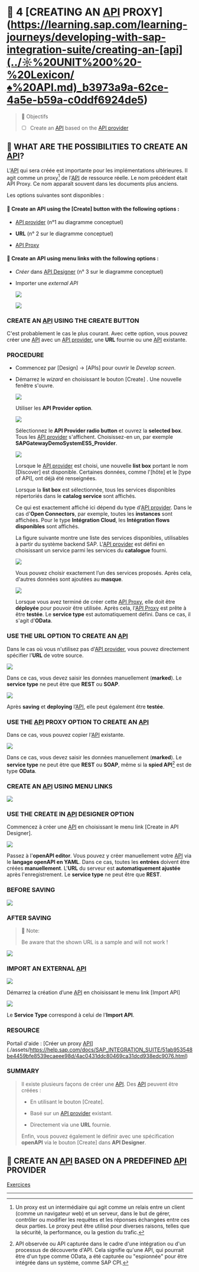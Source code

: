 # 🌸 4 [CREATING AN [API](../☼%20UNIT%200%20-%20Lexicon/♠%20API.md) PROXY](<https://learning.sap.com/learning-journeys/developing-with-sap-integration-suite/creating-an-[api](../☼%20UNIT%200%20-%20Lexicon/♠%20API.md)_b3973a9a-62ce-4a5e-b59a-c0ddf6924de5>)

> 🌺 Objectifs
>
> - [ ] Create an [API](../☼%20UNIT%200%20-%20Lexicon/♠%20API.md) based on the [API provider](../☼%20UNIT%200%20-%20Lexicon/♠%20API%20Provider.md)

## 🌸 WHAT ARE THE POSSIBILITIES TO CREATE AN [API](../☼%20UNIT%200%20-%20Lexicon/♠%20API.md)?

L'[API](../☼%20UNIT%200%20-%20Lexicon/♠%20API.md) qui sera créée est importante pour les implémentations ultérieures. Il agit comme un proxy[^1] de l'[API](../☼%20UNIT%200%20-%20Lexicon/♠%20API.md) de ressource réelle. Le nom précédent était API Proxy. Ce nom apparaît souvent dans les documents plus anciens.

Les options suivantes sont disponibles :

#### 💮 **Create an API using the [Create] button with the following options** :

- [API provider](../☼%20UNIT%200%20-%20Lexicon/♠%20API%20Provider.md) (n°1 au diagramme conceptuel)

- **URL** (n° 2 sur le diagramme conceptuel)

- [API Proxy](../☼%20UNIT%200%20-%20Lexicon/♠%20API%20Proxy.md)

#### 💮 **Create an API using menu links with the following options** :

- _Créer_ dans [API Designer](../☼%20UNIT%200%20-%20Lexicon/♠%20API%20Designer.md) (n° 3 sur le diagramme conceptuel)

- Importer une _external API_

  ![](./assets/CLD900_20_U3L4_001.png)

  ![](./assets/CLD900_20_U3L4_002.png)

### CREATE AN [API](../☼%20UNIT%200%20-%20Lexicon/♠%20API.md) USING THE CREATE BUTTON

C'est probablement le cas le plus courant. Avec cette option, vous pouvez créer une [API](../☼%20UNIT%200%20-%20Lexicon/♠%20API.md) avec un [API provider](../☼%20UNIT%200%20-%20Lexicon/♠%20API%20Provider.md), une **URL** fournie ou une [API](../☼%20UNIT%200%20-%20Lexicon/♠%20API.md) existante.

### PROCEDURE

- Commencez par [Design] → [APIs] pour ouvrir le _Develop screen_.

- Démarrez le _wizard_ en choisissant le bouton [Create] . Une nouvelle fenêtre s'ouvre.

  ![](./assets/CLD900_U3_L4_02.png)

  Utiliser les **API Provider option**.

  ![](./assets/CLD900_20_U3L4_005.png)

  Sélectionnez le **API Provider radio button** et ouvrez la **selected box**. Tous les [API provider](../☼%20UNIT%200%20-%20Lexicon/♠%20API%20Provider.md) s'affichent. Choisissez-en un, par exemple **SAPGatewayDemoSystemES5_Provider**.

  ![](./assets/CLD900_20_U3L4_006_scr.png)

  Lorsque le [API provider](../☼%20UNIT%200%20-%20Lexicon/♠%20API%20Provider.md) est choisi, une nouvelle **list box** portant le nom [Discover] est disponible. Certaines données, comme l'[hôte] et le [type of API], ont déjà été renseignées.

  Lorsque la **list box** est sélectionnée, tous les services disponibles répertoriés dans le **catalog service** sont affichés.

  Ce qui est exactement affiché ici dépend du type d'[API provider](../☼%20UNIT%200%20-%20Lexicon/♠%20API%20Provider.md). Dans le cas d'**Open Connectors**, par exemple, toutes les **instances** sont affichées. Pour le type **Intégration Cloud**, les **Intégration flows disponibles** sont affichés.

  La figure suivante montre une liste des services disponibles, utilisables à partir du système backend SAP. L'[API provider](../☼%20UNIT%200%20-%20Lexicon/♠%20API%20Provider.md) est défini en choisissant un service parmi les services du **catalogue** fourni.

  ![](./assets/CLD900_20_U3L4_007_scr.png)

  Vous pouvez choisir exactement l’un des services proposés. Après cela, d'autres données sont ajoutées au **masque**.

  ![](./assets/CLD900_20_U3L4_008_scr.png)

  Lorsque vous avez terminé de créer cette [API Proxy](../☼%20UNIT%200%20-%20Lexicon/♠%20API%20Proxy.md), elle doit être **déployée** pour pouvoir être utilisée. Après cela, l'[API Proxy](../☼%20UNIT%200%20-%20Lexicon/♠%20API%20Proxy.md) est prête à être **testée**. Le **service type** est automatiquement défini. Dans ce cas, il s'agit d'**OData**.

### USE THE URL OPTION TO CREATE AN [API](../☼%20UNIT%200%20-%20Lexicon/♠%20API.md)

Dans le cas où vous n'utilisez pas d'[API provider](../☼%20UNIT%200%20-%20Lexicon/♠%20API%20Provider.md), vous pouvez directement spécifier l'**URL** de votre source.

![](./assets/CLD900_20_U3L4_009.png)

Dans ce cas, vous devez saisir les données manuellement (**marked**). Le **service type** ne peut être que **REST** ou **SOAP**.

![](./assets/CLD900_20_U3L4_010_scr.png)

Après **saving** et **deploying** l’[API](../☼%20UNIT%200%20-%20Lexicon/♠%20API.md), elle peut également être **testée**.

### USE THE [API](../☼%20UNIT%200%20-%20Lexicon/♠%20API.md) PROXY OPTION TO CREATE AN [API](../☼%20UNIT%200%20-%20Lexicon/♠%20API.md)

Dans ce cas, vous pouvez copier l'[API](../☼%20UNIT%200%20-%20Lexicon/♠%20API.md) existante.

![](./assets/CLD900_20_U3L4_011_scr.png)

Dans ce cas, vous devez saisir les données manuellement (**marked**). Le **service type** ne peut être que **REST** ou **SOAP**, même si la **spied API**[^2] est de type **OData**.

### CREATE AN [API](../☼%20UNIT%200%20-%20Lexicon/♠%20API.md) USING MENU LINKS

![](./assets/CLD900_20_U3L4_012.png)

### USE THE CREATE IN [API](../☼%20UNIT%200%20-%20Lexicon/♠%20API.md) DESIGNER OPTION

Commencez à créer une [API](../☼%20UNIT%200%20-%20Lexicon/♠%20API.md) en choisissant le menu link [Create in API Designer].

![](./assets/CLD900_20_U3L4_013_scr.png)

Passez à l'**openAPI editor**. Vous pouvez y créer manuellement votre [API](../☼%20UNIT%200%20-%20Lexicon/♠%20API.md) via le **langage openAPI en YAML**. Dans ce cas, toutes les **entrées** doivent être créées **manuellement**. L'**URL** du serveur est **automatiquement ajustée** après l'enregistrement. Le **service type** ne peut être que **REST**.

### BEFORE SAVING

![](./assets/CLD900_20_U3L4_014_scr.png)

### AFTER SAVING

> :pushpin: Note:
>
> Be aware that the shown URL is a sample and will not work !

![](./assets/CLD900_20_U3L4_015_scr.png)

### IMPORT AN EXTERNAL [API](../☼%20UNIT%200%20-%20Lexicon/♠%20API.md)

![](./assets/CLD900_20_U3L4_016.png)

Démarrez la création d’une [API](../☼%20UNIT%200%20-%20Lexicon/♠%20API.md) en choisissant le menu link [Import API]

![](./assets/CLD900_20_U3L4_017_scr.png)

Le **Service Type** correspond à celui de l'**Import API**.

### RESOURCE

Portail d'aide : [Créer un proxy [API](../☼%20UNIT%200%20-%20Lexicon/♠%20API.md)](./assets/https://help.sap.com/docs/SAP_INTEGRATION_SUITE/51ab953548be4459bfe8539ecaeee98d/4ac0431ddc80469ca31dcd938edc9076.html)

### SUMMARY

> Il existe plusieurs façons de créer une [API](../☼%20UNIT%200%20-%20Lexicon/♠%20API.md). Des [API](../☼%20UNIT%200%20-%20Lexicon/♠%20API.md) peuvent être créées :
>
> - En utilisant le bouton [Create].
>
> - Basé sur un [API provider](../☼%20UNIT%200%20-%20Lexicon/♠%20API%20Provider.md) existant.
>
> - Directement via une **URL** fournie.
>
> Enfin, vous pouvez également le définir avec une spécification **openAPI** via le bouton [Create] dans **API Designer**.

## 🌸 CREATE AN [API](../☼%20UNIT%200%20-%20Lexicon/♠%20API.md) BASED ON A PREDEFINED [API](../☼%20UNIT%200%20-%20Lexicon/♠%20API.md) PROVIDER

[Exercices](<https://learning.sap.com/learning-journeys/developing-with-sap-integration-suite/creating-an-[api](../☼%20UNIT%200%20-%20Lexicon/♠%20API.md)_b3973a9a-62ce-4a5e-b59a-c0ddf6924de5>)

---

[^1]: Un proxy est un intermédiaire qui agit comme un relais entre un client (comme un navigateur web) et un serveur, dans le but de gérer, contrôler ou modifier les requêtes et les réponses échangées entre ces deux parties. Le proxy peut être utilisé pour diverses raisons, telles que la sécurité, la performance, ou la gestion du trafic.
[^2]: API observée ou API capturée dans le cadre d'une intégration ou d'un processus de découverte d'API. Cela signifie qu'une API, qui pourrait être d'un type comme OData, a été capturée ou "espionnée" pour être intégrée dans un système, comme SAP CPI.
